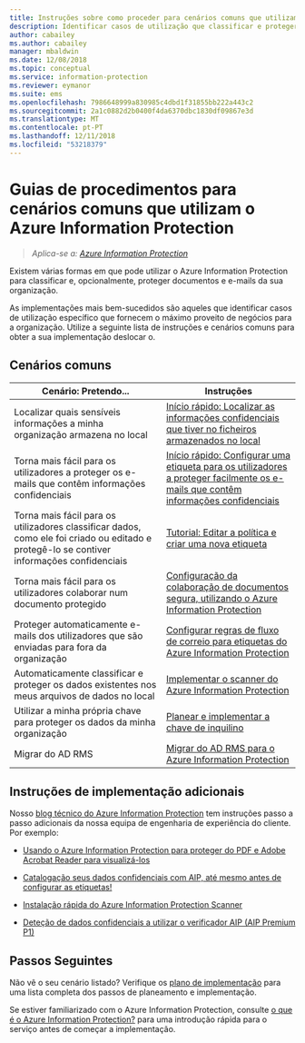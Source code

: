 ```yaml
---
title: Instruções sobre como proceder para cenários comuns que utilizam o Azure Information Protection.
description: Identificar casos de utilização que classificar e proteger os dados da sua organização através da utilização do Azure Information Protection.
author: cabailey
ms.author: cabailey
manager: mbaldwin
ms.date: 12/08/2018
ms.topic: conceptual
ms.service: information-protection
ms.reviewer: eymanor
ms.suite: ems
ms.openlocfilehash: 7986648999a830985c4dbd1f31855bb222a443c2
ms.sourcegitcommit: 2a1c0882d2b0400f4da6370dbc1830df09867e3d
ms.translationtype: MT
ms.contentlocale: pt-PT
ms.lasthandoff: 12/11/2018
ms.locfileid: "53218379"
---
```

# <a name="how-to-guides-for-common-scenarios-that-use-azure-information-protection"></a>Guias de procedimentos para cenários comuns que utilizam o Azure Information Protection

>*Aplica-se a: [Azure Information Protection](https://azure.microsoft.com/pricing/details/information-protection)*

Existem várias formas em que pode utilizar o Azure Information Protection para classificar e, opcionalmente, proteger documentos e e-mails da sua organização. 

As implementações mais bem-sucedidos são aqueles que identificar casos de utilização específico que fornecem o máximo proveito de negócios para a organização. Utilize a seguinte lista de instruções e cenários comuns para obter a sua implementação deslocar o.

## <a name="common-scenarios"></a>Cenários comuns

|Cenário: Pretendo...|Instruções|
|----------------|---------------|
|Localizar quais sensíveis informações a minha organização armazena no local|[Início rápido: Localizar as informações confidenciais que tiver no ficheiros armazenados no local](quickstart-findsensitiveinfo.md)|
|Torna mais fácil para os utilizadores a proteger os e-mails que contêm informações confidenciais|[Início rápido: Configurar uma etiqueta para os utilizadores a proteger facilmente os e-mails que contêm informações confidenciais](quickstart-label-dnf-protectedemail.md)|
|Torna mais fácil para os utilizadores classificar dados, como ele foi criado ou editado e protegê-lo se contiver informações confidenciais| [Tutorial: Editar a política e criar uma nova etiqueta](infoprotect-quick-start-tutorial.md)|
|Torna mais fácil para os utilizadores colaborar num documento protegido|[Configuração da colaboração de documentos segura, utilizando o Azure Information Protection](secure-collaboration-documents.md)|
|Proteger automaticamente e-mails dos utilizadores que são enviadas para fora da organização| [Configurar regras de fluxo de correio para etiquetas do Azure Information Protection](configure-exo-rules.md)
|Automaticamente classificar e proteger os dados existentes nos meus arquivos de dados no local|[Implementar o scanner do Azure Information Protection](deploy-aip-scanner.md)|
|Utilizar a minha própria chave para proteger os dados da minha organização| [Planear e implementar a chave de inquilino](plan-implement-tenant-key.md)|
|Migrar do AD RMS|[Migrar do AD RMS para o Azure Information Protection](migrate-from-ad-rms-to-azure-rms.md)|

## <a name="additional-deployment-instructions"></a>Instruções de implementação adicionais

Nosso [blog técnico do Azure Information Protection](https://aka.ms/AIPblog) tem instruções passo a passo adicionais da nossa equipa de engenharia de experiência do cliente. Por exemplo:

- [Usando o Azure Information Protection para proteger do PDF e Adobe Acrobat Reader para visualizá-los](https://techcommunity.microsoft.com/t5/Azure-Information-Protection/Using-Azure-Information-Protection-to-protect-PDF-s-and-Adobe/ba-p/282010)

- [Catalogação seus dados confidenciais com AIP, até mesmo antes de configurar as etiquetas!](https://techcommunity.microsoft.com/t5/Azure-Information-Protection/Cataloging-your-Sensitive-Data-with-AIP-Even-Before-Configuring/ba-p/267241)

- [Instalação rápida do Azure Information Protection Scanner](https://techcommunity.microsoft.com/t5/Azure-Information-Protection/Azure-Information-Protection-Scanner-Express-Installation/ba-p/265424)

- [Deteção de dados confidenciais a utilizar o verificador AIP (AIP Premium P1)](https://techcommunity.microsoft.com/t5/Azure-Information-Protection/Discovery-of-Sensitive-Data-Using-the-AIP-Scanner-AIP-Premium-P1/ba-p/252040)

## <a name="next-steps"></a>Passos Seguintes

Não vê o seu cenário listado? Verifique os [plano de implementação](deployment-roadmap.md) para uma lista completa dos passos de planeamento e implementação.

Se estiver familiarizado com o Azure Information Protection, consulte [o que é o Azure Information Protection?](what-is-information-protection.md) para uma introdução rápida para o serviço antes de começar a implementação.
